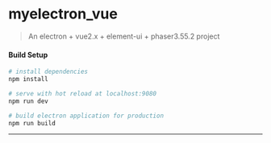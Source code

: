 # myelectron_vue

> An electron + vue2.x + element-ui + phaser3.55.2 project

#### Build Setup

``` bash
# install dependencies
npm install

# serve with hot reload at localhost:9080
npm run dev

# build electron application for production
npm run build


```

---


